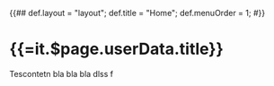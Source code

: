 {{##
    def.layout = "layout";
    def.title = "Home";
    def.menuOrder = 1;
 #}}

# {{=it.$page.userData.title}}

Tescontetn bla bla bla dlss f